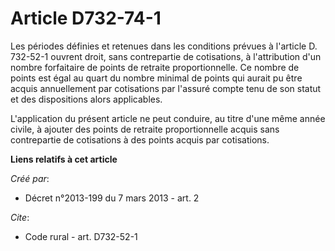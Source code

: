 # Article D732-74-1

Les périodes définies et retenues dans les conditions prévues à l'article D. 732-52-1 ouvrent droit, sans contrepartie de
cotisations, à l'attribution d'un nombre forfaitaire de points de retraite proportionnelle. Ce nombre de points est égal au
quart du nombre minimal de points qui aurait pu être acquis annuellement par cotisations par l'assuré compte tenu de son
statut et des dispositions alors applicables. 

L'application du présent article ne peut conduire, au titre d'une même année civile, à ajouter des points de retraite
proportionnelle acquis sans contrepartie de cotisations à des points acquis par cotisations.

**Liens relatifs à cet article**

_Créé par_:

  - Décret n°2013-199 du 7 mars 2013 - art. 2

_Cite_:

  - Code rural - art. D732-52-1
